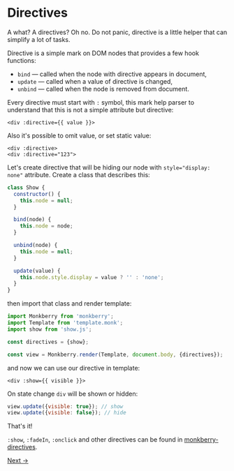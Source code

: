 # Directives

A what? A directives? Oh no. Do not panic, directive is a little helper that can simplify a lot of tasks.

Directive is a simple mark on DOM nodes that provides a few hook functions:

* `bind` — called when the node with directive appears in document,
* `update` — called when a value of directive is changed,
* `unbind` — called when the node is removed from document.

Every directive must start with `:` symbol, this mark help parser to understand that this is not a simple attribute but directive:

```twig
<div :directive={{ value }}>
```

Also it's possible to omit value, or set static value:

```twig
<div :directive>
<div :directive="123">
```

Let's create directive that will be hiding our node with `style="display: none"` attribute. Create a class that describes this:

```js
class Show {
  constructor() {
    this.node = null;
  }

  bind(node) {
    this.node = node;
  }

  unbind(node) {
    this.node = null;
  }

  update(value) {
    this.node.style.display = value ? '' : 'none';
  }
}
```

then import that class and render template:

```js
import Monkberry from 'monkberry';
import Template from 'template.monk';
import show from 'show.js'; 

const directives = {show};

const view = Monkberry.render(Template, document.body, {directives});
```

and now we can use our directive in template:

```twig
<div :show={{ visible }}>
```

On state change `div` will be shown or hidden:

```js
view.update({visible: true}); // show
view.update({visible: false}); // hide
```

That's it!

`:show`, `:fadeIn`, `:onclick` and other directives can be found in [monkberry-directives](https://github.com/monkberry/directives).

[Next →](api.md)
